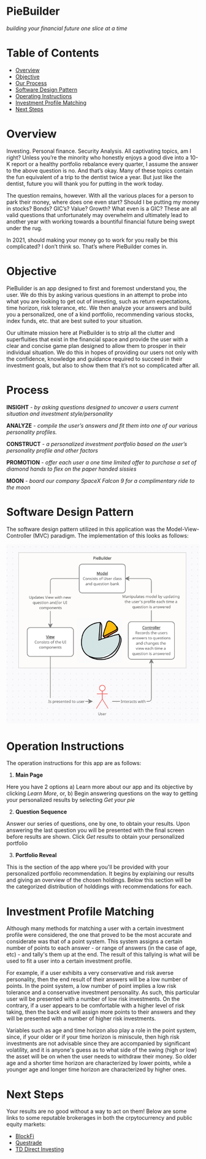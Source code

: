 # PieBuilder
*building your financial future one slice at a time*

# Table of Contents 
* [Overview](#Overview)
* [Objective](#Objective)
* [Our Process](#Our-Process)
* [Software Design Pattern](#Software-Design-Pattern)
* [Operating Instructions](#Operating-Instructions)
* [Investment Profile Matching](#Investment-Profile-Matching)
* [Next Steps](#Next-Steps)

# Overview

Investing. Personal finance. Security Analysis. All captivating topics, am I right? Unless you’re the minority who honestly enjoys a good dive into a 10-K report or a healthy portfolio rebalance every quarter, I assume the answer to the above question is no. And that’s okay. Many of these topics contain the fun equivalent of a trip to the dentist twice a year. But just like the dentist, future you will thank you for putting in the work today.

The question remains, however. With all the various places for a person to park their money, where does one even start? Should I be putting my money in stocks? Bonds? GIC’s? Value? Growth? What even is a GIC? These are all valid questions that unfortunately may overwhelm and ultimately lead to another year with working towards a bountiful financial future being swept under the rug. 

In 2021, should making your money go to work for you really be this complicated? I don’t think so. That’s where PieBuilder comes in.

# Objective

PieBuilder is an app designed to first and foremost understand you, the user. We do this by asking various questions in an attempt to probe into what you are looking to get out of investing, such as return expectations, time horizon, risk tolerance, etc. We then analyze your answers and build you a personalized, one of a kind portfolio, recommending various stocks, index funds, etc. that are best suited to your situation. 

Our ultimate mission here at PieBuilder is to strip all the clutter and superfluities that exist in the financial space and provide the user with a clear and concise game plan designed to allow them to prosper in their individual situation.  We do this in hopes of providing our users not only with the confidence, knowledge and guidance required to succeed in their investment goals, but also to show them that it’s not so complicated after all. 

# Process

**INSIGHT** - *by asking questions designed to uncover a users current situation and investment style/personality*

**ANALYZE** - *compile the user’s answers and fit them into one of our various personality profiles.*

**CONSTRUCT** - *a personalized investment portfolio based on the user’s personality profile and other factors*

**PROMOTION** - *offer each user a one time limited offer to purchase a set of diamond hands to flex on the paper handed sissies*

**MOON** - *board our company SpaceX Falcon 9 for a complimentary ride to the moon*

# Software Design Pattern

The software design pattern utilized in this application was the Model-View-Controller (MVC) paradigm. The implementation of this looks as follows:

<div align=center><img src="/images/MVC.png" /></div>

# Operation Instructions

The operation instructions for this app are as follows:

1. **Main Page**

Here you have 2 options 
  a) Learn more about our app and its objective by clicking *Learn More*, or,
  b) Begin answering questions on the way to getting your personalized results by selecting *Get your pie*
 
2. **Question Sequence**

Answer our series of questions, one by one, to obtain your results. Upon answering the last question you will be presented with the final screen before results are shown. Click *Get results* to obtain your personalized portfolio

3. **Portfolio Reveal**

This is the section of the app where you'll be provided with your personalized portfolio recommendation. It begins by explaining our results and giving an overview of the chosen holdings. Below this section will be the categorized distribution of holddings with recommendations for each. 

# Investment Profile Matching

Although many methods for matching a user with a certain investment profile were considered, the one that proved to be the most accurate and considerate was that of a point system. This system assigns a certain number of points to each answer - or range of answers (in the case of age, etc) - and tally's them up at the end. The result of this tallying is what will be used to fit a user into a certain investment profile. 

For example, if a user exhibits a very conservative and risk averse personality, then the end result of their answers will be a low number of points. In the point system, a low number of point implies a low risk tolerance and a conservative investment personality. As such, this particular user will be presented with a number of low risk investments. On the contrary, if a user appears to be comfortable with a higher level of risk taking, then the back end will assign more points to their answers and they will be presented with a number of higher risk investments. 

Variables such as age and time horizon also play a role in the point system, since, if your older or if your time horizon is miniscule, then high risk investments are not advisable since they are accompanied by significant volatility, and it is anyone's guess as to what side of the swing (high or low) the asset will be on when the user needs to withdraw their money. So older age and a shorter time horizon are characterized by lower points, while a younger age and longer time horizon are characterized by higher ones.

# Next Steps 

Your results are no good without a way to act on them! Below are some links to some reputable brokerages in both the crpytocurrency and public equity markets:

* [BlockFi](https://blockfi.com/)
* [Questrade](https://www.questrade.com/home)
* [TD Direct Investing](https://www.td.com/ca/en/investing/direct-investing/)





